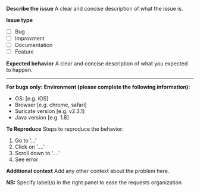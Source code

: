 **Describe the issue**
A clear and concise description of what the issue is.

**Issue type**
- [ ] Bug
- [ ] Improvment
- [ ] Documentation
- [ ] Feature

**Expected behavior**
A clear and concise description of what you expected to happen.

___

**For bugs only:**
**Environment (please complete the following information):**
 - OS: [e.g. iOS]
 - Browser [e.g. chrome, safari]
 - Suricate version [e.g. v2.3.1]
 - Java version [e.g. 1.8]

**To Reproduce**
Steps to reproduce the behavior:
1. Go to '...'
2. Click on '....'
3. Scroll down to '....'
4. See error

**Additional context**
Add any other context about the problem here.

**NB:** Specify label(s) in the right panel to ease the requests organization
